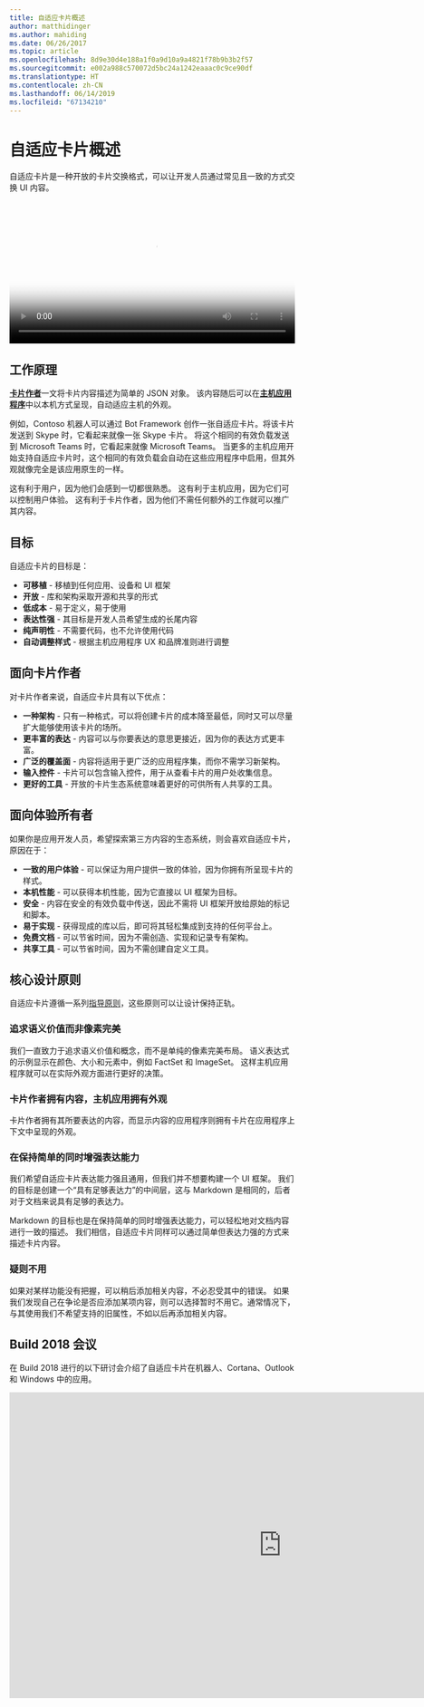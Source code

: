 ```yaml
---
title: 自适应卡片概述
author: matthidinger
ms.author: mahiding
ms.date: 06/26/2017
ms.topic: article
ms.openlocfilehash: 8d9e30d4e188a1f0a9d10a9a4821f78b9b3b2f57
ms.sourcegitcommit: e002a988c570072d5bc24a1242eaaac0c9ce90df
ms.translationtype: HT
ms.contentlocale: zh-CN
ms.lasthandoff: 06/14/2019
ms.locfileid: "67134210"
---
```

# <a name="adaptive-cards-overview"></a>自适应卡片概述 

自适应卡片是一种开放的卡片交换格式，可以让开发人员通过常见且一致的方式交换 UI 内容。

<video controls width="100%" poster="./content/videoposter.png">
    <source src="https://adaptivecardsblob.blob.core.windows.net/assets/AdaptiveCardsOverviewVideo.mp4" type="video/mp4">
</video>

## <a name="how-they-work"></a>工作原理

[**卡片作者**](authoring-cards/getting-started.md)一文将卡片内容描述为简单的 JSON 对象。 该内容随后可以在[**主机应用程序**](rendering-cards/getting-started.md)中以本机方式呈现，自动适应主机的外观。

例如，Contoso 机器人可以通过 Bot Framework 创作一张自适应卡片。将该卡片发送到 Skype 时，它看起来就像一张 Skype 卡片。 将这个相同的有效负载发送到 Microsoft Teams 时，它看起来就像 Microsoft Teams。 当更多的主机应用开始支持自适应卡片时，这个相同的有效负载会自动在这些应用程序中启用，但其外观就像完全是该应用原生的一样。

这有利于用户，因为他们会感到一切都很熟悉。 这有利于主机应用，因为它们可以控制用户体验。 这有利于卡片作者，因为他们不需任何额外的工作就可以推广其内容。

## <a name="goals"></a>目标 

自适应卡片的目标是：

* **可移植** - 移植到任何应用、设备和 UI 框架
* **开放** - 库和架构采取开源和共享的形式
* **低成本** - 易于定义，易于使用
* **表达性强** - 其目标是开发人员希望生成的长尾内容
* **纯声明性** - 不需要代码，也不允许使用代码
* **自动调整样式** - 根据主机应用程序 UX 和品牌准则进行调整

## <a name="for-card-authors"></a>面向卡片作者
对卡片作者来说，自适应卡片具有以下优点：

* **一种架构** - 只有一种格式，可以将创建卡片的成本降至最低，同时又可以尽量扩大能够使用该卡片的场所。
* **更丰富的表达** - 内容可以与你要表达的意思更接近，因为你的表达方式更丰富。
* **广泛的覆盖面** - 内容将适用于更广泛的应用程序集，而你不需学习新架构。
* **输入控件** - 卡片可以包含输入控件，用于从查看卡片的用户处收集信息。
* **更好的工具** - 开放的卡片生态系统意味着更好的可供所有人共享的工具。

## <a name="for-experience-owners"></a>面向体验所有者
如果你是应用开发人员，希望探索第三方内容的生态系统，则会喜欢自适应卡片，原因在于：

* **一致的用户体验** - 可以保证为用户提供一致的体验，因为你拥有所呈现卡片的样式。
* **本机性能** - 可以获得本机性能，因为它直接以 UI 框架为目标。
* **安全** - 内容在安全的有效负载中传送，因此不需将 UI 框架开放给原始的标记和脚本。
* **易于实现** - 获得现成的库以后，即可将其轻松集成到支持的任何平台上。 
* **免费文档** - 可以节省时间，因为不需创造、实现和记录专有架构。
* **共享工具** - 可以节省时间，因为不需创建自定义工具。

## <a name="core-design-principles"></a>核心设计原则 

自适应卡片遵循一系列[指导原则](resources/principles.md)，这些原则可以让设计保持正轨。 

### <a name="semantic-instead-of-pixel-perfect"></a>追求语义价值而非像素完美
我们一直致力于追求语义价值和概念，而不是单纯的像素完美布局。 语义表达式的示例显示在颜色、大小和元素中，例如 FactSet 和 ImageSet。 这样主机应用程序就可以在实际外观方面进行更好的决策。

### <a name="card-authors-own-the-content-host-app-owns-the-look-and-feel"></a>卡片作者拥有内容，主机应用拥有外观
卡片作者拥有其所要表达的内容，而显示内容的应用程序则拥有卡片在应用程序上下文中呈现的外观。

### <a name="keep-it-simple-but-expressive"></a>在保持简单的同时增强表达能力
我们希望自适应卡片表达能力强且通用，但我们并不想要构建一个 UI 框架。  我们的目标是创建一个“具有足够表达力”的中间层，这与 Markdown 是相同的，后者对于文档来说具有足够的表达力。

Markdown 的目标也是在保持简单的同时增强表达能力，可以轻松地对文档内容进行一致的描述。  我们相信，自适应卡片同样可以通过简单但表达力强的方式来描述卡片内容。

### <a name="when-in-doubt-keep-it-out"></a>疑则不用
如果对某样功能没有把握，可以稍后添加相关内容，不必忍受其中的错误。 如果我们发现自己在争论是否应添加某项内容，则可以选择暂时不用它。通常情况下，与其使用我们不希望支持的旧属性，不如以后再添加相关内容。


## <a name="build-2018-session"></a>Build 2018 会议

在 Build 2018 进行的以下研讨会介绍了自适应卡片在机器人、Cortana、Outlook 和 Windows 中的应用。 

<iframe src="https://medius.studios.ms/Embed/Video/BRK2401?SFYT=true" width="960" height="540" allowFullScreen frameBorder="0"></iframe>
